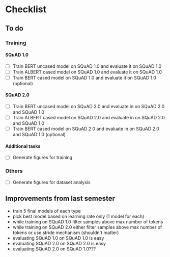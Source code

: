 # Checklist

## To do

### Training

#### SQuAD 1.0
- [ ] Train BERT uncased model on SQuAD 1.0 and evaluate it on SQuAD 1.0
- [ ] Train ALBERT cased model on SQuAD 1.0 and evaluate it on SQuAD 1.0
- [ ] Train BERT cased model on SQuAD 1.0 and evaluate it on SQuAD 1.0 (optional)

#### SQuAD 2.0
- [ ] Train BERT uncased model on SQuAD 2.0 and evaluate in on SQuAD 2.0 and SQuAD 1.0
- [ ] Train ALBERT cased model on SQuAD 2.0 and evaluate in on SQuAD 2.0 and SQuAD 1.0
- [ ] Train BERT cased model on SQuAD 2.0 and evaluate in on SQuAD 2.0 and SQuAD 1.0 (optional)

#### Additional tasks
- [ ] Generate figures for training

### Others
- [ ] Generate figures for dataset analysis

## Improvements from last semester
- train 5 final models of each type
- pick best model based on learning rate only (1 model for each)
- while training on SQuAD 1.0 filter samples above max number of tokens
- while training on SQuAD 2.0 either filter samples above max number of tokens or use stride mechanism (shouldn't matter)
- evaluating SQuAD 1.0 on SQuAD 1.0 is easy
- evaluating SQuAD 2.0 on SQuAD 2.0 is easy
- evaluating SQuAD 2.0 on SQuAD 1.0???
